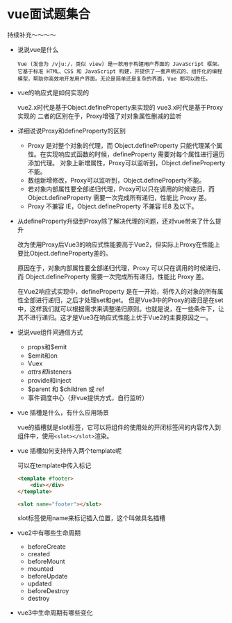 # vue面试题集合

持续补充～～～～

* 说说vue是什么 

    ```
    Vue (发音为 /vjuː/，类似 view) 是一款用于构建用户界面的 JavaScript 框架。它基于标准 HTML、CSS 和 JavaScript 构建，并提供了一套声明式的、组件化的编程模型，帮助你高效地开发用户界面。无论是简单还是复杂的界面，Vue 都可以胜任。
    ```

* vue的响应式是如何实现的

    vue2.x时代是基于Object.defineProperty来实现的
    vue3.x时代是基于Proxy实现的
    二者的区别在于，Proxy增强了对对象属性删减的监听

* 详细说说Proxy和defineProperty的区别
    * Proxy 是对整个对象的代理，而 Object.defineProperty 只能代理某个属性。在实现响应式函数的时候，defineProperty 需要对每个属性进行遍历添加代理。
    对象上新增属性，Proxy可以监听到，Object.defineProperty不能。
    * 数组新增修改，Proxy可以监听到，Object.defineProperty不能。
    * 若对象内部属性要全部递归代理，Proxy可以只在调用的时候递归，而 Object.defineProperty 需要一次完成所有递归，性能比 Proxy 差。
    * Proxy 不兼容 IE，Object.defineProperty 不兼容 IE8 及以下。

* 从defineProperty升级到Proxy除了解决代理的问题，还对vue带来了什么提升

    改为使用Proxy后Vue3的响应式性能要高于Vue2，但实际上Proxy在性能上要比Object.defineProperty差的。

    原因在于，对象内部属性要全部递归代理，Proxy 可以只在调用的时候递归，而 Object.defineProperty 需要一次完成所有递归，性能比 Proxy 差。

    在Vue2响应式实现中，defineProperty 是在一开始，将传入的对象的所有属性全部进行递归，之后才处理set和get。 但是Vue3中的Proxy的递归是在set中，这样我们就可以根据需求来调整递归原则。也就是说，在一些条件下，让其不进行递归。这才是Vue3在响应式性能上优于Vue2的主要原因之一。


* 说说vue组件间通信方式
    * props和$emit
    * $emit和on
    * Vuex
    * $attrs和$listeners
    * provide和inject
    * $parent 和 $children 或 ref
    * 事件调度中心（非vue提供方式，自行监听）


* vue 插槽是什么，有什么应用场景

    vue的插槽就是slot标签，它可以将组件的使用处的开闭标签间的内容传入到组件中，使用``<slot></slot>``渲染。

* vue 插槽如何支持传入两个template呢
    
    可以在template中传入标记
    ```html
    <template #footer>
        <div></div>
    </template>

    <slot name="footer"></slot>
    ```
    slot标签使用name来标记插入位置，这个叫做具名插槽

* vue2中有哪些生命周期
    * beforeCreate
    * created
    * beforeMount
    * mounted
    * beforeUpdate
    * updated
    * beforeDestroy
    * destroy

* vue3中生命周期有哪些变化
    
